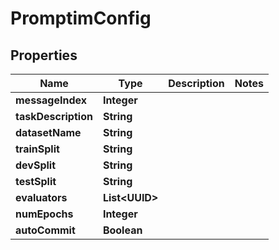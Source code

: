 

# PromptimConfig


## Properties

| Name | Type | Description | Notes |
|------------ | ------------- | ------------- | -------------|
|**messageIndex** | **Integer** |  |  |
|**taskDescription** | **String** |  |  |
|**datasetName** | **String** |  |  |
|**trainSplit** | **String** |  |  |
|**devSplit** | **String** |  |  |
|**testSplit** | **String** |  |  |
|**evaluators** | **List&lt;UUID&gt;** |  |  |
|**numEpochs** | **Integer** |  |  |
|**autoCommit** | **Boolean** |  |  |



